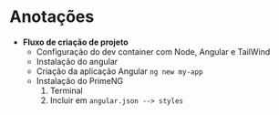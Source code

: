 # Anotações
- **Fluxo de criação de projeto**
    - Configuração do dev container com Node, Angular e TailWind
    - Instalação do angular
    - Criação da aplicação Angular ```ng new my-app```
    - Instalação do PrimeNG
        1. Terminal
        2. Incluir em ```angular.json --> styles```